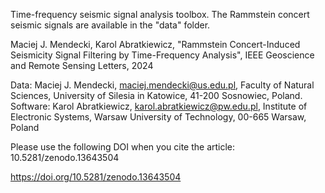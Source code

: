 Time-frequency seismic signal analysis toolbox.
The Rammstein concert seismic signals are available in the "data" folder.

Maciej J. Mendecki, Karol Abratkiewicz, "Rammstein Concert-Induced Seismicity Signal Filtering by Time-Frequency Analysis", IEEE Geoscience and Remote Sensing Letters, 2024

Data: Maciej J. Mendecki, maciej.mendecki@us.edu.pl, Faculty of Natural Sciences, University of Silesia in Katowice, 41-200 Sosnowiec, Poland.
Software: Karol Abratkiewicz, karol.abratkiewicz@pw.edu.pl, Institute of Electronic Systems, Warsaw University of Technology, 00-665 Warsaw, Poland

Please use the following DOI when you cite the article: 10.5281/zenodo.13643504

https://doi.org/10.5281/zenodo.13643504
